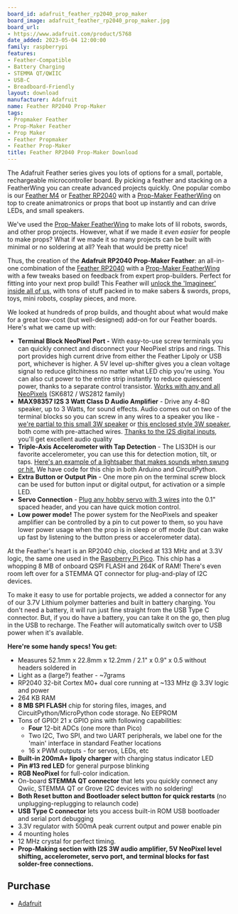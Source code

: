 ```yaml
---
board_id: adafruit_feather_rp2040_prop_maker
board_image: adafruit_feather_rp2040_prop_maker.jpg
board_url:
- https://www.adafruit.com/product/5768
date_added: 2023-05-04 12:00:00
family: raspberrypi
features:
- Feather-Compatible
- Battery Charging
- STEMMA QT/QWIIC
- USB-C
- Breadboard-Friendly
layout: download
manufacturer: Adafruit
name: Feather RP2040 Prop-Maker
tags:
- Propmaker Feather
- Prop-Maker Feather
- Prop Maker
- Feather Propmaker
- Feather Prop-Maker
title: Feather RP2040 Prop-Maker Download
---
```


The Adafruit Feather series gives you lots of options for a small, portable, rechargeable microcontroller board. By picking a feather and stacking on a FeatherWing you can create advanced projects quickly. One popular combo is our [Feather M4](https://www.adafruit.com/product/3857) or [Feather RP2040](https://www.adafruit.com/product/4884) with a [Prop-Maker FeatherWing](https://www.adafruit.com/product/3988) on top to create animatronics or props that boot up instantly and can drive LEDs, and small speakers.

We've used the [Prop-Maker FeatherWing](https://www.adafruit.com/product/3988) to make lots of lil robots, swords, and other prop projects. However, what if we made it *even easier* for people to make props? What if we made it so many projects can be built with minimal or no soldering at all? Yeah that would be pretty nice!

Thus, the creation of the **Adafruit RP2040 Prop-Maker Feather**: an all-in-one combination of the [Feather RP2040](https://www.adafruit.com/product/4884) with a [Prop-Maker FeatherWing](https://www.adafruit.com/product/3988) with a few tweaks based on feedback from expert prop-builders. Perfect for fitting into your next prop build! This Feather will [unlock the 'Imagineer' inside all of us](https://en.wikipedia.org/wiki/Imagineering), with tons of stuff packed in to make sabers & swords, props, toys, mini robots, cosplay pieces, and more.

We looked at hundreds of prop builds, and thought about what would make for a great low-cost (but well-designed) add-on for our Feather boards. Here's what we came up with:

- **Terminal Block NeoPixel Port -** With easy-to-use screw terminals you can quickly connect and disconnect your NeoPixel strips and rings. This port provides high current drive from either the Feather Lipoly or USB port, whichever is higher. A 5V level up-shifter gives you a clean voltage signal to reduce glitchiness no matter what LED chip you're using. You can also cut power to the entire strip instantly to reduce quiescent power, thanks to a separate control transistor. [Works with any and all NeoPixels](https://www.adafruit.com/category/168) (SK6812 / WS2812 family)
- **MAX98357 I2S 3 Watt Class D Audio Amplifier** - Drive any 4-8Ω speaker, up to 3 Watts, for sound effects. Audio comes out on two of the terminal blocks so you can screw in any wires to a speaker you like - [we're partial to this small 3W speaker](https://www.adafruit.com/product/3968) or [this enclosed style 3W speaker](https://www.adafruit.com/product/4445), both come with pre-attached wires. [Thanks to the I2S digital inputs](https://www.adafruit.com/product/3006), you'll get excellent audio quality
- **Triple-Axis Accelerometer with Tap Detection** - The LIS3DH is our favorite accelerometer, you can use this for detection motion, tilt, or taps. [Here's an example of a lightsaber that makes sounds when swung or hit.](https://learn.adafruit.com/hallowing-lightsaber) We have code for this chip in both Arduino and CircuitPython.
- **Extra Button or Output Pin** - One more pin on the terminal screw block can be used for button input or digital output, for activation or a simple LED.
- **Servo Connection** - [Plug any hobby servo with 3 wires](https://www.adafruit.com/search?q=servo) into the 0.1" spaced header, and you can have quick motion control.
- **Low power mode!** The power system for the NeoPixels and speaker amplifier can be controlled by a pin to cut power to them, so you have lower power usage when the prop is in sleep or off mode (but can wake up fast by listening to the button press or accelerometer data).

At the Feather's heart is an RP2040 chip, clocked at 133 MHz and at 3.3V logic, the same one used in the [Raspberry Pi Pico](https://www.adafruit.com/product/4864). This chip has a whopping 8 MB of onboard QSPI FLASH and 264K of RAM! There's even room left over for a STEMMA QT connector for plug-and-play of I2C devices.

To make it easy to use for portable projects, we added a connector for any of our 3.7V Lithium polymer batteries and built in battery charging. You don't need a battery, it will run just fine straight from the USB Type C connector. But, if you do have a battery, you can take it on the go, then plug in the USB to recharge. The Feather will automatically switch over to USB power when it's available.

**Here're some handy specs! You get:**

- Measures 52.1mm x 22.8mm x 12.2mm / 2.1" x 0.9" x 0.5 without headers soldered in
- Light as a (large?) feather - ~7grams
- RP2040 32-bit Cortex M0+ dual core running at ~133 MHz @ 3.3V logic and power
- 264 KB RAM
- **8 MB SPI FLASH** chip for storing files, images, and CircuitPython/MicroPython code storage. No EEPROM
- Tons of GPIO! 21 x GPIO pins with following capabilities:
  - **Four** 12-bit ADCs (one more than Pico)
  - Two I2C, Two SPI, and two UART peripherals, we label one for the 'main' interface in standard Feather locations
  - 16 x PWM outputs - for servos, LEDs, etc
- **Built-in 200mA+ lipoly charger** with charging status indicator LED
- **Pin #13 red LED** for general purpose blinking
- **RGB NeoPixel** for full-color indication.
- On-board **STEMMA QT connector** that lets you quickly connect any Qwiic, STEMMA QT or Grove I2C devices with no soldering!
- **Both Reset button and Bootloader select button for quick restarts** (no unplugging-replugging to relaunch code)
- **USB Type C connector** lets you access built-in ROM USB bootloader and serial port debugging
- 3.3V regulator with 500mA peak current output and power enable pin
- 4 mounting holes
- 12 MHz crystal for perfect timing.
- **Prop-Making section with I2S 3W audio amplifier, 5V NeoPixel level shifting, accelerometer, servo port, and terminal blocks for fast solder-free connections.**

## Purchase

* [Adafruit](https://www.adafruit.com/product/5768)
